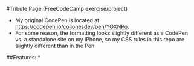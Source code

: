 #Tribute Page (FreeCodeCamp exercise/project)
* My original CodePen is located at https://codepen.io/coljonesdev/pen/YOXNPo.
* For some reason, the formatting looks slightly different as a CodePen vs. a standalone site on my iPhone, so my CSS rules in this repo are slightly different than in the Pen.

##Features:
* 
 
